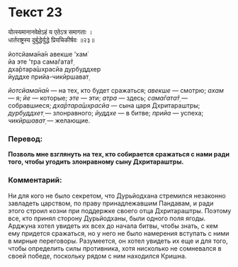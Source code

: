 # Текст 23

योत्स्यमानानवेक्षेऽहं य एतेऽत्र समागताः ।  
धार्तराष्ट्रस्य दुर्बुद्धेर्युद्धे प्रियचिकीर्षवः ॥२३॥

йотсйама̄на̄н авекше ’хам̇  
йа эте ’тра сама̄гата̄т̣  
дха̄ртара̄шх̣расйа дурбуддхер  
йуддхе прийа-чикӣршават̣

_йотсйама̄на̄н_ — на тех, кто будет сражаться; _авекше_ — смотрю; _ахам_ — я; _йе_ — которые; _эте_ — эти; _атра_ — здесь; _сама̄гата̄т̣_ — собравшиеся; _дха̄ртара̄шх̣расйа_ — сына царя Дхритараштры; _дурбуддхет̣_ — злонравного; _йуддхе_ — в битве; _прийа_ — успеха; _чикӣршават̣_ — желающие.

### Перевод:

**Позволь мне взглянуть на тех, кто собирается сражаться с нами ради того, чтобы угодить злонравному сыну Дхритараштры.**

### Комментарий:

Ни для кого не было секретом, что Дурьйодхана стремился незаконно завладеть царством, по праву принадлежавшим Пандавам, и ради этого строил козни при поддержке своего отца Дхритараштры. Поэтому все, кто принял сторону Дурьйодханы, были одного поля ягоды. Арджуна хотел увидеть их всех до начала битвы, чтобы знать, с кем ему придется сражаться, но у него не было намерения вступать с ними в мирные переговоры. Разумеется, он хотел увидеть их еще и для того, чтобы определить силы противника, хотя нисколько не сомневался в своей победе, поскольку рядом с ним находился Кришна.